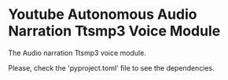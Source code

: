 # Youtube Autonomous Audio Narration Ttsmp3 Voice Module

The Audio narration Ttsmp3 voice module.

Please, check the 'pyproject.toml' file to see the dependencies.

